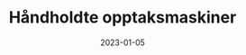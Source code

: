 ---
title: "Håndholdte opptaksmaskiner"
linkTitle: "Håndholdt"
date: 2023-01-05
description: >
  En oversikt over alle håndholdte opptaksmaskiner.
---